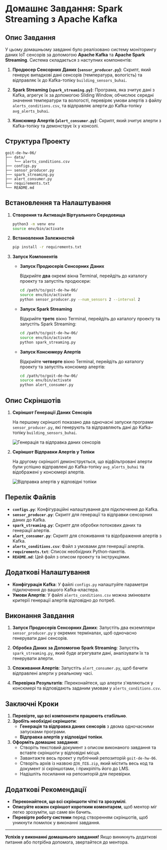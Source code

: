 
# Домашнє Завдання: Spark Streaming з Apache Kafka

## Опис Завдання

У цьому домашньому завданні було реалізовано систему моніторингу даних ІоТ сенсорів за допомогою **Apache Kafka** та **Apache Spark Streaming**. Система складається з наступних компонентів:

1. **Продюсер Сенсорних Даних (`sensor_producer.py`)**: Скрипт, який генерує випадкові дані сенсорів (температура, вологість) та відправляє їх до Kafka-топіку `building_sensors_buhai`.

2. **Spark Streaming (`spark_streaming.py`)**: Програма, яка зчитує дані з Kafka, агрегує їх за допомогою Sliding Window, обчислює середні значення температури та вологості, перевіряє умови алертів з файлу `alerts_conditions.csv`, та відправляє алерти до Kafka-топіку `avg_alerts_buhai`.

3. **Консюмер Алертів (`alert_consumer.py`)**: Скрипт, який зчитує алерти з Kafka-топіку та демонструє їх у консолі.

## Структура Проекту

```
goit-de-hw-06/
├── data/
│   └── alerts_conditions.csv
├── configs.py
├── sensor_producer.py
├── spark_streaming.py
├── alert_consumer.py
├── requirements.txt
└── README.md
```

## Встановлення та Налаштування

1. **Створення та Активація Віртуального Середовища**

   ```bash
   python3 -m venv env
   source env/bin/activate
   ```

2. **Встановлення Залежностей**

   ```bash
   pip install -r requirements.txt
   ```

3. **Запуск Компонентів**

   - **Запуск Продюсерів Сенсорних Даних**

     Відкрийте **два** окремі вікна Terminal, перейдіть до каталогу проекту та запустіть продюсери:

     ```bash
     cd /path/to/goit-de-hw-06/
     source env/bin/activate
     python sensor_producer.py --num_sensors 2 --interval 2
     ```

   - **Запуск Spark Streaming**

     Відкрийте **третє** вікно Terminal, перейдіть до каталогу проекту та запустіть Spark Streaming:

     ```bash
     cd /path/to/goit-de-hw-06/
     source env/bin/activate
     python spark_streaming.py
     ```

   - **Запуск Консюмеру Алертів**

     Відкрийте **четверте** вікно Terminal, перейдіть до каталогу проекту та запустіть консюмер алертів:

     ```bash
     cd /path/to/goit-de-hw-06/
     source env/bin/activate
     python alert_consumer.py
     ```

## Опис Скріншотів

1. **Скріншот Генерації Даних Сенсорів**

   На першому скріншоті показано два одночасні запуски програми `sensor_producer.py`, які генерують та відправляють дані до Kafka-топіку `building_sensors_buhai`.

   ![Генерація та відправка даних сенсорів](screenshots/sensor_producer.png)

2. **Скріншот Відправки Алертів у Топіки**

   На другому скріншоті демонструється, що відфільтровані алерти були успішно відправлені до Kafka-топіку `avg_alerts_buhai` та відображені у консюмері алертів.

   ![Відправка алертів у відповідні топіки](screenshots/alert_consumer.png)

## Перелік Файлів

- **`configs.py`**: Конфігураційні налаштування для підключення до Kafka.
- **`sensor_producer.py`**: Скрипт для генерації та відправки сенсорних даних до Kafka.
- **`spark_streaming.py`**: Скрипт для обробки потокових даних та генерації алертів.
- **`alert_consumer.py`**: Скрипт для споживання та відображення алертів з Kafka.
- **`alerts_conditions.csv`**: Файл з умовами для генерації алертів.
- **`requirements.txt`**: Список необхідних Python-пакетів.
- **`README.md`**: Цей файл з описом проекту та інструкціями.

## Додаткові Налаштування

- **Конфігурація Kafka**: У файлі `configs.py` налаштуйте параметри підключення до вашого Kafka-кластера.
- **Умови Алертів**: У файлі `alerts_conditions.csv` можна змінювати критерії генерації алертів відповідно до потреб.

## Виконання Завдання

1. **Запуск Продюсерів Сенсорних Даних**: Запустіть два екземпляри `sensor_producer.py` у окремих терміналах, щоб одночасно генерувати дані сенсорів.

2. **Обробка Даних за Допомогою Spark Streaming**: Запустіть `spark_streaming.py`, який буде агрегувати дані, аналізувати їх та генерувати алерти.

3. **Споживання Алертів**: Запустіть `alert_consumer.py`, щоб бачити відправлені алерти у реальному часі.

4. **Перевірка Результатів**: Переконайтеся, що алерти з'являються у консюмері та відповідають заданим умовам у `alerts_conditions.csv`.

## Заключні Кроки

1. **Перевірте, що всі компоненти працюють стабільно**.
2. **Зробіть необхідні скріншоти**:
   - **Генерація та відправка даних сенсорів** з двома одночасними запусками програми.
   - **Відправка алертів у відповідні топіки**.
3. **Оформіть домашнє завдання**:
   - Створіть текстовий документ з описом виконаного завдання та вставте скріншоти у відповідні місця.
   - Завантажте весь проект у публічний репозиторій `goit-de-hw-06`.
   - Створіть архів із назвою `ДЗ6_ПІБ.zip`, який містить весь код та документ зі скріншотами, і прикріпіть його до LMS.
   - Надішліть посилання на репозиторій для перевірки.

## Додаткові Рекомендації

- **Переконайтеся, що всі скріншоти чіткі та зрозумілі**.
- **Описуйте кожен скріншот коротким коментарем**, щоб ментор міг легко зрозуміти, що саме він бачить.
- **Перевірте роботу системи** перед створенням скріншотів, щоб уникнути помилок у виконанні завдання.

---
**Успіхів у виконанні домашнього завдання!** Якщо виникнуть додаткові питання або потрібна допомога, звертайтеся до ментора.
```